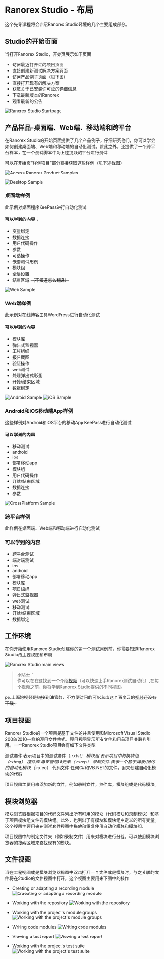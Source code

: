 # Ranorex Studio - 布局

这个先导课程将会介绍Ranorex Studio环境的几个主要组成部分。

## Studio的开始页面

当打开Ranorex Studio，开始页展示如下页面

- 访问最近打开过的项目页面
- 直接创建新测试解决方案页面
- 访问产品例子页面（见下图）
- 直接打开现有的解决方案
- 获取关于已安装许可证的详细信息
- 下载最新版本的Ranorex 
- 观看最新的公告


![Ranorex Studio Startpage](http://p6g5m4isy.bkt.clouddn.com/image/layout/001-ranorex-studio-startpage.png-yellowWM)

## 产品样品-桌面端、Web端、移动端和跨平台

在Ranorex Studio的开始页面提供了几个产品例子，仔细研究他们，你可以学会如何创建桌面端、Web端和移动端的自动化测试。除此之外，还提供了一个跨平台样本，在一个测试脚本中对上述提及的平台进行测试

可以在开始页“样例项目”部分直接获取这些样例（见下述截图）

![Access Ranorex Product Samples](http://p6g5m4isy.bkt.clouddn.com/image/layout/002-ranorex-product-samples.png-whiteWM)

![Desktop Sample](http://p6g5m4isy.bkt.clouddn.com/image/layout/003-product-samples-desktop.png)

### 桌面端样例

此示例对桌面程序KeePass进行自动化测试       

#### 可以学到的内容：

- 变量绑定
- 数据连接
- 用户代码操作
- 参数
- 可选操作
- 嵌套测试用例
- 模块组
- 全局设置
- 结束区域 ~~（不知道怎么翻译）~~


![Web Sample](http://p6g5m4isy.bkt.clouddn.com/image/layout/004-product-samples-web.png)

### Web端样例 

此示例对在线博客工具WordPress进行自动化测试

#### 可以学到的内容

- 模块库
- 弹出式监视器
- 工程组织
- 报告截图
- 验证操作
- web测试
- 处理弹出式彩蛋
- 开始/结束区域
- 数据绑定


![Android Sample](http://p6g5m4isy.bkt.clouddn.com/image/layout/005-product-samples-android.png)
![iOS Sample](http://p6g5m4isy.bkt.clouddn.com/image/layout/006-product-samples-ios.png)


### Android和iOS移动端App样例

这些样例对Android和iOS平台的移动App KeePass进行自动化测试

#### 可以学到的内容

- 移动测试
- android
- ios
- 部署移动app
- 模块组
- 用户代码操作
- 开始/结束区域
- 数据连接
- 参数

![CrossPlatform Sample](http://p6g5m4isy.bkt.clouddn.com/image/layout/007-product-samples-crossplatform.png)

### 跨平台样例

此样例在桌面端、Web端和移动端进行自动化测试

### 可以学到的内容

- 跨平台测试
- 端对端测试
- ios
- android
- 部署移动app
- 模块库
- 项目组织
- 弹出式监视器
- web测试
- 移动测试
- 开始/结束区域
- 数据绑定

## 工作环境

在你开始使用Ranorex Studio创建你的第一个测试用例前，你需要知道Ranorex Studio的主要视图和布局

![Ranorex Studio main views](http://p6g5m4isy.bkt.clouddn.com/image/layout/008-ranorex-studio-main-views.png-blackWM)


> 小贴士：  
> 你可以在在这找到一个介绍[视频][1]（可以快速上手Ranorex测试自动化）,在每个视频之前，你将学到Ranorex Studio提供的不同视图。

ps:上面的视频是链接到油管的，不方便访问的可以点击这个百度云的[视频][2]~~还没有下载~~~



## 项目视图

Ranorex Studio的一个项目是基于文件的并且使用和Microsoft Visual Studio 2008/2010一样的项目文件格式。项目视图显示所有文件和目前项目关联的引用。一个Ranorex Studio项目会有如下文件类型

测试套件  表示项目中的测试套件（*.rxtst）
模块组    表示项目中的模块组（*rxtmg）
控件库    用来管理UI元素（*.rxrep）
录制文件  表示一个基于捕获/回访的自动化模块（*.rxrec）
代码文件  任何C#和VB.NET的文件，用来创建自动化模块的代码

项目视图主要用来添加新的文件，例如录制文件，控件库，模块组或是代码模块。

## 模块浏览器

模块浏览器根据项目的代码文件列出所有可用的模块（代码模块和录制模块）和基于项目模块组文件的模块组。此外，也列出了有模块和模块组中定义的所有变量。这个视图主要用来在测试套件视图中拖放和重复使用自动化模块和模块组。

项目视图中的制定文件夹（例如录制文件）用来对模块进行分组。可以使用模块浏览器的搜索区域来查找现有的模块。

## 文件视图

当在工程视图或是模块浏览器视图中双击打开一个文件或是模块时，与之关联的文件将在Studio的文件视图中打开，这个视图主要用来下图中的操作

- Creating or adapting a recording module  
  ![Craeating or adapting a recording module](http://p6g5m4isy.bkt.clouddn.com/image/layout/009-Recording-with-Repository.png-blackWM)

- Working with the repository
  ![Working with the repository](http://p6g5m4isy.bkt.clouddn.com/image/layout/010-Repository.png-blackWM)

- Working with the project's module groups
  ![Working with the project's module groups](http://p6g5m4isy.bkt.clouddn.com/image/layout/011-Module-Groups.png-blackWM)

- Writing code modules
  ![Writing code modules](http://p6g5m4isy.bkt.clouddn.com/image/layout/012-Code-Module.png-blackWM)

- Viewing a test report
  ![Viewing a test report](http://p6g5m4isy.bkt.clouddn.com/image/layout/013-viewing-a-test-report.png-blackWM)

- Working with the project's test suite
  ![Working with the project's test suite](http://p6g5m4isy.bkt.clouddn.com/image/layout/014-working-with-the-test-suite.png-blackWM)


[1]:http://youtube.com/watch?v=0S_YC7uwI-s

[2]:http://taylortaurus.top


































